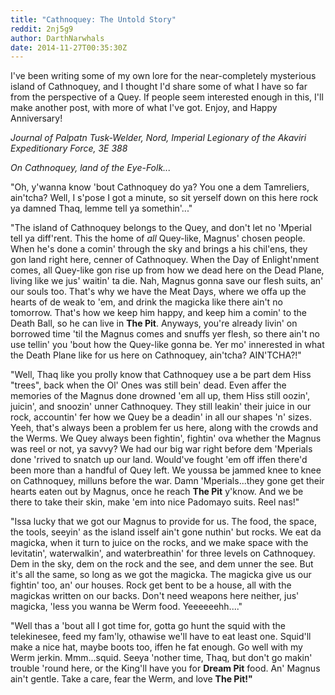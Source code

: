```yaml
---
title: "Cathnoquey: The Untold Story"
reddit: 2nj5g9
author: DarthNarwhals
date: 2014-11-27T00:35:30Z
---
```


I've been writing some of my own lore for the near-completely mysterious island of Cathnoquey, and I thought I'd share some of what I have so far from the perspective of a Quey. If people seem interested enough in this, I'll make another post, with more of what I've got. Enjoy, and Happy Anniversary!

*Journal of Palpatn Tusk-Welder, Nord, Imperial Legionary of the Akaviri Expeditionary Force, 3E 388*

*On Cathnoquey, land of the Eye-Folk...*

"Oh, y'wanna know 'bout Cathnoquey do ya? You one a dem Tamreliers, ain'tcha? Well, I s'pose I got a minute, so sit yerself down on this here rock ya damned Thaq, lemme tell ya somethin'..."

"The island of Cathnoquey belongs to the Quey, and don't let no 'Mperial tell ya diff'rent. This the home of *all* Quey-like, Magnus' chosen people. When he's done a comin' through the sky and brings a his chil'ens, they gon land right here, cenner of Cathnoquey. When the Day of Enlight'nment comes, all Quey-like gon rise up from how we dead here on the Dead Plane, living like we jus' waitin' ta die. Nah, Magnus gonna save our flesh suits, an' our souls too. That's why we have the Meat Days, where we offa up the hearts of de weak to 'em, and drink the magicka like there ain't no tomorrow. That's how we keep him happy, and keep him a comin' to the Death Ball, so he can live in **The Pit**.
Anyways, you're already livin' on borrowed time 'til the Magnus comes and snuffs yer flesh, so there ain't no use tellin' you 'bout how the Quey-like gonna be. Yer mo' innerested in what the Death Plane like for us here on Cathnoquey, ain'tcha? AIN'TCHA?!"

"Well, Thaq like you prolly know that Cathnoquey use a be part dem Hiss "trees", back when the Ol' Ones was still bein' dead. Even affer the memories of the Magnus done drowned 'em all up, them Hiss still oozin', juicin', and snoozin' unner Cathnoquey. They still leakin' their juice in our rock, accountin' fer how we Quey be a deadin' in all our shapes 'n' sizes. Yeeh, that's always been a problem fer us here, along with the crowds and the Werms. We Quey always been fightin', fightin' ova whether the Magnus was reel or not, ya savvy? We had our big war right before dem 'Mperials done 'rrived to snatch up our land. Would've fought 'em off iffen there'd been more than a handful of Quey left. We youssa be jammed knee to knee on Cathnoquey, milluns before the war. Damn 'Mperials...they gone get their hearts eaten out by Magnus, once he reach **The Pit** y'know. And we be there to take their skin, make 'em into nice Padomayo suits. Reel nas!"

"Issa lucky that we got our Magnus to provide for us. The food, the space, the tools, seeyin' as the island isself ain't gone nuthin' but rocks. We eat da magicka, when it turn to juice on the rocks, and we make space with the levitatin', waterwalkin', and waterbreathin' for three levels on Cathnoquey. Dem in the sky, dem on the rock and the see, and dem unner the see. But it's all the same, so long as we got the magicka. The magicka give us our fightin' too, an' our houses. Rock get bent to be a house, all with the magickas written on our backs. Don't need weapons here neither, jus' magicka, 'less you wanna be Werm food. Yeeeeeehh...."

"Well thas a 'bout all I got time for, gotta go hunt the squid with the telekinesee, feed my fam'ly, othawise we'll have to eat least one. Squid'll make a nice hat, maybe boots too, iffen he fat enough. Go well with my Werm jerkin. Mmm...squid. Seeya 'nother time, Thaq, but don't go makin' trouble 'round here, or the King'll have you for **Dream Pit** food. An' Magnus ain't gentle. Take a care, fear the Werm, and love **The Pit!"**


